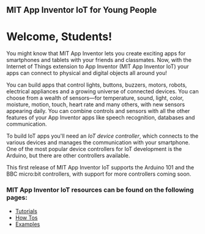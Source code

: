 ## MIT App Inventor IoT for Young People

# Welcome, Students!

You might know that MIT App Inventor lets you create exciting apps for
smartphones and tablets with your friends and classmates. Now, with
the Internet of Things extension to App Inventor (MIT App Inventor
IoT) your apps can connect to physical and digital
objects all around you!

You can build apps that control lights, buttons, buzzers, motors,
robots, electrical appliances and a growing universe of connected
devices.  You can choose from a wealth of sensors&mdash;for temperature, sound,
light, color, moisture, motion, touch, heart rate and many
others, with new sensors appearing daily.  You can combine controls
and sensors with all the other features of your App Inventor apps like
speech recognition, databases and communication.

To build IoT apps you'll need an <em>IoT device controller</em>, which
connects to the various devices and manages the communication with your
smartphone.  One of the most popular device controllers for IoT
development is the Arduino, but there are other controllers
available.

This first release of MIT App Inventor IoT supports the Arduino 101
and the BBC micro:bit controllers, with support for more controllers coming soon.

### MIT App Inventor IoT resources can be found on the following pages:

-   [Tutorials](#/students/tutorials)
-   [How Tos](#/students/howtos)
-   [Examples](#/students/examples)

